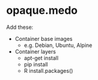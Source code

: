 opaque.medo
===========

Add these:

- Container base images
  - e.g. Debian, Ubuntu, Alpine
- Container layers
  - apt-get install
  - pip install
  - R install.packages()
